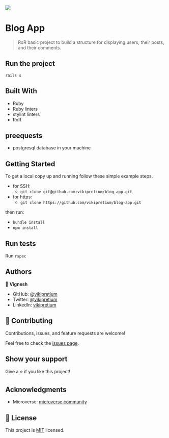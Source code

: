 ![](https://img.shields.io/badge/Microverse-blueviolet)

# Blog App

> RoR basic project to build a structure for displaying users, their posts, and their comments.

## Run the project

`rails s`

## Built With

- Ruby
- Ruby linters
- stylint linters
- RoR

## preequests

- postgresql database in your machine

## Getting Started

To get a local copy up and running follow these simple example steps.

- for SSH:
  - `git clone git@github.com:vikipretium/blog-app.git`
- for https:
  - `git clone https://github.com/vikipretium/blog-app.git`

then run:

- `bundle install`
- `npm install`

## Run tests

Run `rspec`

## Authors

👤 **Vignesh**

- GitHub: [@vikipretium](https://github.com/vikipretium)
- Twitter: [@vikipretium](https://twitter.com/vikipretium)
- LinkedIn: [vikipretium](https://linkedin.com/in/vikipretium)

## 🤝 Contributing

Contributions, issues, and feature requests are welcome!

Feel free to check the [issues page](https://github.com/vikipretium/blog-app/issues).

## Show your support

Give a ⭐️ if you like this project!

## Acknowledgments

- Microverse: [microverse community](https://github.com/microverseinc)

## 📝 License

This project is [MIT](./MIT.md) licensed.
